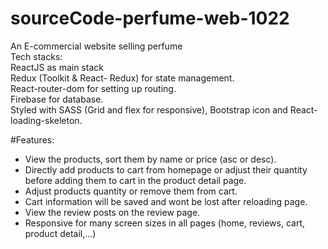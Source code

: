 # sourceCode-perfume-web-1022
An E-commercial website selling perfume <br/>
Tech stacks: <br /> 
ReactJS as main stack <br/>
Redux (Toolkit & React- Redux) for state management. <br/>
React-router-dom for setting up routing. <br/>
Firebase for database. <br/>
Styled with SASS (Grid and flex for responsive), Bootstrap icon and React-loading-skeleton.

#Features:
- View the products, sort them by name or price (asc or desc). <br/>
- Directly add products to cart from homepage or adjust their quantity before adding them to cart in the product detail page. <br/>
- Adjust products quantity or remove them from cart. <br/>
- Cart information will be saved and wont be lost after reloading page. <br/>
- View the review posts on the review page. <br/>
- Responsive for many screen sizes in all pages (home, reviews, cart, product detail,...)
